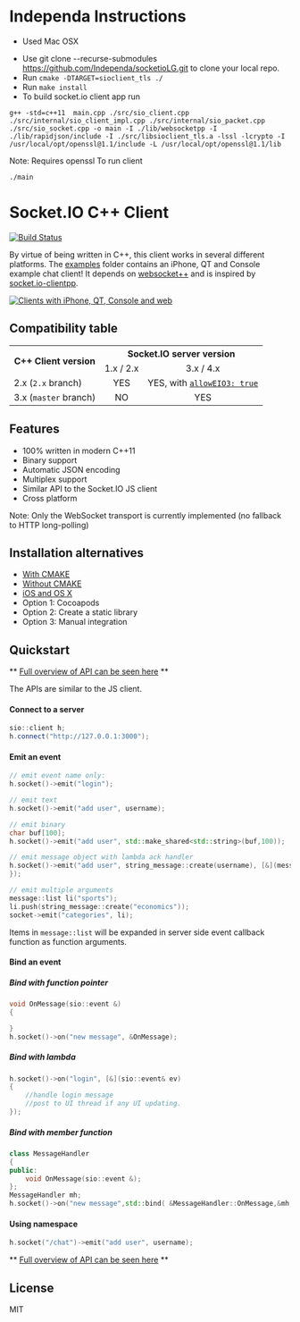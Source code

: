 # Independa Instructions
* Used Mac OSX

- Use git clone --recurse-submodules https://github.com/Independa/socketioLG.git to clone your local repo.
- Run 
```cmake -DTARGET=sioclient_tls ./```
- Run 
```make install```
- To build socket.io client app run
```
g++ -std=c++11  main.cpp ./src/sio_client.cpp ./src/internal/sio_client_impl.cpp ./src/internal/sio_packet.cpp ./src/sio_socket.cpp -o main -I ./lib/websocketpp -I ./lib/rapidjson/include -I ./src/libsioclient_tls.a -lssl -lcrypto -I /usr/local/opt/openssl@1.1/include -L /usr/local/opt/openssl@1.1/lib
```
Note: Requires openssl
To run client
```
./main
```

# Socket.IO C++ Client

[![Build Status](https://github.com/socketio/socket.io-client-cpp/workflows/CI/badge.svg)](https://github.com/socketio/socket.io-client-cpp/actions)

By virtue of being written in C++, this client works in several different platforms. The [examples](https://github.com/socketio/socket.io-client-cpp/tree/master/examples) folder contains an iPhone, QT and Console example chat client! It depends on [websocket++](https://github.com/zaphoyd/websocketpp) and is inspired by [socket.io-clientpp](https://github.com/ebshimizu/socket.io-clientpp).

[![Clients with iPhone, QT, Console and web](https://cldup.com/ukvVVZmvYV.png)](https://github.com/socketio/socket.io-client-cpp/tree/master/examples)

## Compatibility table

<table>
  <tr>
    <th rowspan="2">C++ Client version</th>
    <th colspan="2">Socket.IO server version</th>
  </tr>
  <tr>
    <td align="center">1.x / 2.x</td>
    <td align="center">3.x / 4.x</td>
  </tr>
  <tr>
    <td>2.x (<code>2.x</code> branch)</td>
    <td align="center">YES</td>
    <td align="center">YES, with <code><a href="https://socket.io/docs/v4/server-initialization/#allowEIO3">allowEIO3: true</a></code></td>
  </tr>
  <tr>
    <td>3.x (<code>master</code> branch)</td>
    <td align="center">NO</td>
    <td align="center">YES</td>
  </tr>
</table>

## Features

- 100% written in modern C++11
- Binary support
- Automatic JSON encoding
- Multiplex support
- Similar API to the Socket.IO JS client
- Cross platform

Note: Only the WebSocket transport is currently implemented (no fallback to HTTP long-polling)

## Installation alternatives

* [With CMAKE](./INSTALL.md#with-cmake)
* [Without CMAKE](./INSTALL.md#without-cmake)
* [iOS and OS X](./INSTALL_IOS.md)
 * Option 1: Cocoapods
 * Option 2: Create a static library
 * Option 3: Manual integration


## Quickstart

** [Full overview of API can be seen here](./API.md) **


The APIs are similar to the JS client.

#### Connect to a server
```C++
sio::client h;
h.connect("http://127.0.0.1:3000");
```

#### Emit an event

```C++
// emit event name only:
h.socket()->emit("login");

// emit text
h.socket()->emit("add user", username);

// emit binary
char buf[100];
h.socket()->emit("add user", std::make_shared<std::string>(buf,100));

// emit message object with lambda ack handler
h.socket()->emit("add user", string_message::create(username), [&](message::list const& msg) {
});

// emit multiple arguments
message::list li("sports");
li.push(string_message::create("economics"));
socket->emit("categories", li);
```
Items in `message::list` will be expanded in server side event callback function as function arguments.

#### Bind an event

##### Bind with function pointer
```C++
void OnMessage(sio::event &)
{

}
h.socket()->on("new message", &OnMessage);
```

##### Bind with lambda
```C++
h.socket()->on("login", [&](sio::event& ev)
{
    //handle login message
    //post to UI thread if any UI updating.
});
```

##### Bind with member function
```C++
class MessageHandler
{
public:
    void OnMessage(sio::event &);
};
MessageHandler mh;
h.socket()->on("new message",std::bind( &MessageHandler::OnMessage,&mh,std::placeholders::_1));
```

#### Using namespace
```C++
h.socket("/chat")->emit("add user", username);
```
** [Full overview of API can be seen here](./API.md) **

## License

MIT
